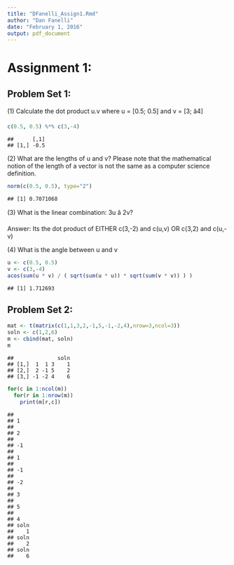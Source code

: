 ```yaml
---
title: "DFanelli_Assign1.Rmd"
author: "Dan Fanelli"
date: "February 1, 2016"
output: pdf_document
---
```


# Assignment 1:

## Problem Set 1:

(1) Calculate the dot product u.v where u = [0.5; 0.5] and v = [3; â4]


```r
c(0.5, 0.5) %*% c(3,-4)
```

```
##      [,1]
## [1,] -0.5
```

(2) What are the lengths of u and v? Please note that the mathematical notion of the length of a vector is not the same as a computer science definition.


```r
norm(c(0.5, 0.5), type="2")
```

```
## [1] 0.7071068
```

(3) What is the linear combination: 3u â 2v?

Answer: Its the dot product of EITHER c(3,-2) and c(u,v) OR c(3,2) and c(u,-v)

(4) What is the angle between u and v


```r
u <- c(0.5, 0.5)
v <- c(3,-4)
acos(sum(u * v) / ( sqrt(sum(u * u)) * sqrt(sum(v * v)) ) )
```

```
## [1] 1.712693
```

## Problem Set 2:


```r
mat <- t(matrix(c(1,1,3,2,-1,5,-1,-2,4),nrow=3,ncol=3))
soln <- c(1,2,6)
m <- cbind(mat, soln)
m
```

```
##              soln
## [1,]  1  1 3    1
## [2,]  2 -1 5    2
## [3,] -1 -2 4    6
```


```r
for(c in 1:ncol(m))
  for(r in 1:nrow(m))
    print(m[r,c])
```

```
##   
## 1 
##   
## 2 
##    
## -1 
##   
## 1 
##    
## -1 
##    
## -2 
##   
## 3 
##   
## 5 
##   
## 4 
## soln 
##    1 
## soln 
##    2 
## soln 
##    6
```


